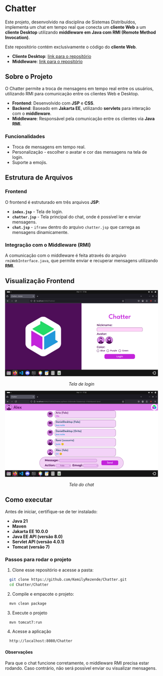 # Chatter

Este projeto, desenvolvido na disciplina de Sistemas Distribuídos, implementa um chat em tempo real que conecta um **cliente Web** a um **cliente Desktop** utilizando **middleware em Java com RMI (Remote Method Invocation)**.

Este repositório contém exclusivamente o código do **cliente Web**.

  - **Cliente Desktop**: [link para o repositório](https://github.com/KemilyRezende/Chatter-Cliente-Desktop)
  - **Middleware**: [link para o repositório](https://github.com/KemilyRezende/Chatter-Middleware)

## Sobre o Projeto

O Chatter permite a troca de mensagens em tempo real entre os usuários, utilizando RMI para comunicação entre os clientes Web e Desktop.
  - **Frontend**: Desenvolvido com **JSP** e **CSS**.
  - **Backend**: Baseado em **Jakarta EE**, utilizando **servlets** para interação com o **middleware**.
  - **Middleware**: Responsável pela comunicação entre os clientes via **Java RMI**.

### Funcionalidades

- Troca de mensagens em tempo real.
- Personalização - escolher o avatar e cor das mensagens na tela de login.
- Suporte a emojis.

## Estrutura de Arquivos

### Frontend

O frontend é estruturado em três arquivos **JSP**: 

  - **`index.jsp`** - Tela de login.
  - **`chatter.jsp`** - Tela principal do chat, onde é possível ler e enviar mensagens.
  - **`chat.jsp`** - `iframe` dentro do arquivo `chatter.jsp` que carrega as mensagens dinamicamente.

### Integração com o Middleware (RMI)

A comunicação com o middleware é feita através do arquivo `rmiWebInterface.java`, que permite enviar e recuperar mensagens utilizando **RMI**.

## Visualização Frontend

<p align="center">
  <img src="https://github.com/KemilyRezende/Chatter/blob/main/telas/login.png" alt="Tela de login">
</p>
<p align="center"><em>Tela de login</em></p>

<p align="center">
  <img src="https://github.com/KemilyRezende/Chatter/blob/main/telas/chat.png" alt="Tela do chat">
</p>
<p align="center"><em>Tela do chat</em></p>


## Como executar

Antes de iniciar, certifique-se de ter instalado:
  - **Java 21**
  - **Maven**
  - **Jakarta EE 10.0.0**
  - **Java EE API (versão 8.0)**
  - **Servlet API (versão 4.0.1)**
  - **Tomcat (versão 7)**

### Passos para rodar o projeto

1. Clone esse repositório e acesse a pasta:
  ```bash
    git clone https://github.com/KemilyRezende/Chatter.git
    cd Chatter/Chatter
  ```
2. Compile e empacote o projeto:
  ```bash
    mvn clean package
  ```
3. Execute o projeto
  ```bash
    mvn tomcat7:run
  ```
4. Acesse a aplicação
  ```bash
    http://localhost:8080/Chatter
  ```

#### Observações

Para que o chat funcione corretamente, o middleware RMI precisa estar rodando. Caso contrário, não será possível enviar ou visualizar mensagens.
